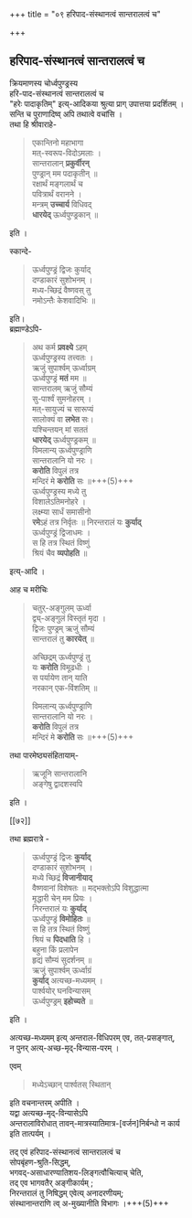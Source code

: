 +++
title = "०९ हरिपाद-संस्थानत्वं सान्तरालत्वं च"

+++

## हरिपाद-संस्थानत्वं सान्तरालत्वं च

क्रियमाणस्य चोर्ध्वपुण्ड्रस्य  
हरि-पाद-संस्थानत्वं सान्तरालत्वं च  
"हरेः पादाकृतिम्" इत्य्-आदिकया श्रुत्या प्राग् उपात्तया प्रदर्शितम् ।  
सन्ति च पुराणादिष्व् अपि तथात्वे वचांसि ।  
तथा हि श्रीवाराहे-  

> एकान्तिनो महाभागा  
> मत्-स्वरूप-विदोऽमलाः ।  
> सान्तरालान् **प्रकुर्वीरन्**  
> पुण्ड्रान् मम पदाकृतीन् ॥  
रक्षार्थं मङ्गलार्थं च  
पवित्रार्थं वरानने ।  
मन्त्रम् **उच्चार्य** विधिवद्  
**धारयेद्** ऊर्ध्वपुण्ड्रकान् ॥

इति ।  

स्कान्दे- 

> ऊर्ध्वपुण्ड्रं द्विजः कुर्याद्  
> दण्डाकारं सुशोभनम् ।  
> मध्य-च्छिद्रं वैष्णवस् तु  
> नमोऽन्तैः केशवादिभिः ॥ 

इति।  
ब्रह्माण्डेऽपि-

> अथ कर्म **प्रवक्ष्ये** ऽहम्  
> ऊर्ध्वपुण्ड्रस्य तत्त्वतः ।  
> ऋजुं सुपार्श्वम् ऊर्ध्वाग्रम्  
> ऊर्ध्वपुण्ड्रं **मतं** मम ॥  
सान्तरालम् ऋजुं सौम्यं  
सु-पार्श्वं सुमनोहरम् ।  
मत्-सायुज्यं च सारूप्यं  
सालोक्यं वा **लभेत** सः।  
यश्चिन्तयन् मां सततं  
**धारयेद्** ऊर्ध्वपुण्ड्रकम् ॥  
विमलान्य् ऊर्ध्वपुण्ड्राणि  
सान्तरालानि यो नरः ।  
**करोति** विपुलं तत्र  
मन्दिरं मे **करोति** सः ॥+++(5)+++  
ऊर्ध्वपुण्ड्रस्य मध्ये तु  
विशालेऽतिमनोहरे ।  
लक्ष्म्या सार्धं समासीनो  
**रमे**ऽहं तत्र निर्वृतः ॥
निरन्तरालं यः **कुर्याद्**  
ऊर्ध्वपुण्ड्रं द्विजाधमः ।  
स हि तत्र स्थितं विष्णुं  
श्रियं चैव **व्यपोहति** ॥ 

इत्य्-आदि ।

आह च मरीचिः  

> चतुर्-अङ्गुलम् ऊर्ध्वा  
> द्व्य्-अङ्गुलं विस्तृतं मृदा ।  
> द्विजः पुण्ड्रम् ऋजुं सौम्यं  
> सान्तरालं तु **कारयेत्** ॥
>
> अच्छिद्रम् ऊर्ध्वपुण्ड्रं तु  
यः **करोति** विमूढधीः ।  
स पर्यायेण तान् याति  
नरकान् एक-विंशतिम् ॥
>
> विमलान्य् ऊर्ध्वपुण्ड्राणि  
सान्तरालानि यो नरः ।  
**करोति** विपुलं तत्र  
मन्दिरं मे **करोति** सः ॥+++(5)+++

तथा पारमेष्ठ्यसंहितायाम्-

> ऋजूनि सान्तरालानि  
> अङ्गेषु द्वादशस्वपि

इति ।

[[७२]]

तथा ब्रह्मरात्रे -

> ऊर्ध्वपुण्ड्रं द्विजः **कुर्याद्**  
> दण्डाकारं सुशोभनम् ।  
> मध्ये च्छिद्रं **विजानीयाद्**  
> वैष्णवानां विशेषतः ॥
मद्भक्तोऽपि विशुद्धात्मा  
मृद्धारी चेन् मम प्रियः ।  
निरन्तरालं यः **कुर्याद्**  
ऊर्ध्वपुण्ड्रं **विमोहितः** ॥  
स हि तत्र स्थितं विष्णुं  
श्रियं च **पिदधाति** हि ।  
बहुना किं प्रलापेन  
हृद्यं सौम्यं सुदर्शनम् ॥  
ऋजुं सुपार्श्वम् ऊर्ध्वाग्रं  
**कुर्याद्** अत्यच्छ-मध्यमम् ।  
पार्श्वयोर् घनविन्यासम्  
ऊर्ध्वपुण्ड्रम् **इहोच्यते** ॥

इति ।


अत्यच्छ-मध्यमम् इत्य् अन्तराल-विधिपरम् एव, तत्-प्रसङ्गात्,  
न पुनर् अत्य्-अच्छ-मृद्-विन्यास-परम् ।  

एवम् 

> मध्येऽच्छान् पार्श्वतस् स्थितान् 

इति वचनान्तरम् अपीति ।  
यद्वा अत्यच्छ-मृद्-विन्यासेऽपि  
अन्तरालाविरोधात् तावन्-मात्रस्यातिमात्र-[वर्जन]निर्बन्धो न कार्य  
इति तात्पर्यम् । 

तद् एवं हरिपाद-संस्थानत्वं सान्तरालत्वं च  
सोपबृंहण-श्रुति-सिद्धम्,  
भगवद्-असाधारण्यातिशय-लिङ्गत्वौचित्याच् चेति,  
तद् एव भागवतैर् अङ्गीकार्यम् ;  
निरन्तरालं तु निषिद्धम् एवेत्य् अनादरणीयम्;  
संस्थानान्तराणि त्व् अ-मुख्यानीति विभागः ।+++(5)+++

